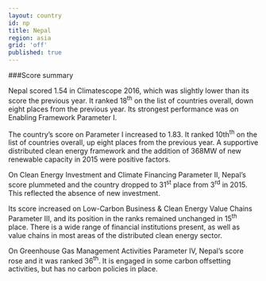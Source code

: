 ```yaml
---
layout: country
id: np
title: Nepal
region: asia
grid: 'off'
published: true
---
```




###Score summary

Nepal scored 1.54 in Climatescope 2016, which was slightly lower than its score the previous year. It ranked 18<sup>th</sup> on the list of countries overall, down eight places from the previous year. Its strongest performance was on Enabling Framework Parameter I.

The country’s score on Parameter I increased to 1.83. It ranked 10th<sup>th</sup> on the list of countries overall, up eight places from the previous year. A supportive distributed clean energy framework and the addition of 368MW of new renewable capacity in 2015 were positive factors.

On Clean Energy Investment and Climate Financing Parameter II, Nepal’s score plummeted and the country dropped to 31<sup>st</sup> place from 3<sup>rd</sup> in 2015. This reflected the absence of new investment.

Its score increased on Low-Carbon Business & Clean Energy Value Chains Parameter III, and its position in the ranks remained unchanged in 15<sup>th</sup> place. There is a wide range of financial institutions present, as well as value chains in most areas of the distributed clean energy sector.

On Greenhouse Gas Management Activities Parameter IV, Nepal’s score rose and it was ranked 36<sup>th</sup>. It is engaged in some carbon offsetting activities, but has no carbon policies in place.
